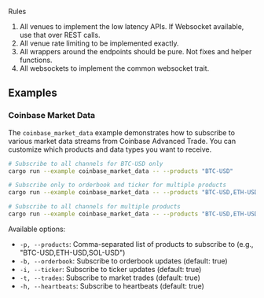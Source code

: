 Rules

1. All venues to implement the low latency APIs. If Websocket available, use that over REST calls.
2. All venue rate limiting to be implemented exactly.
3. All wrappers around the endpoints should be pure. Not fixes and helper functions.
4. All websockets to implement the common websocket trait.

## Examples

### Coinbase Market Data

The `coinbase_market_data` example demonstrates how to subscribe to various market data streams from Coinbase Advanced Trade. You can customize which products and data types you want to receive.

```bash
# Subscribe to all channels for BTC-USD only
cargo run --example coinbase_market_data -- --products "BTC-USD"

# Subscribe only to orderbook and ticker for multiple products
cargo run --example coinbase_market_data -- --products "BTC-USD,ETH-USD" --trades false --heartbeats false

# Subscribe to all channels for multiple products
cargo run --example coinbase_market_data -- --products "BTC-USD,ETH-USD,SOL-USD"
```

Available options:
- `-p, --products`: Comma-separated list of products to subscribe to (e.g., "BTC-USD,ETH-USD,SOL-USD")
- `-b, --orderbook`: Subscribe to orderbook updates (default: true)
- `-i, --ticker`: Subscribe to ticker updates (default: true)
- `-t, --trades`: Subscribe to market trades (default: true)
- `-h, --heartbeats`: Subscribe to heartbeats (default: true)
